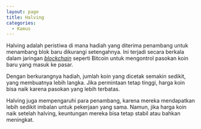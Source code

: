 ```yaml
---
layout: page
title: Halving
categories:
  - Kamus
---
```


Halving adalah peristiwa di mana hadiah yang diterima penambang untuk menambang blok baru dikurangi setengahnya. Ini terjadi secara berkala dalam jaringan [*blockchain*](https://rojocrypto.com/blockchain) seperti Bitcoin untuk mengontrol pasokan koin baru yang masuk ke pasar.

Dengan berkurangnya hadiah, jumlah koin yang dicetak semakin sedikit, yang membuatnya lebih langka. Jika permintaan tetap tinggi, harga koin bisa naik karena pasokan yang lebih terbatas.

Halving juga mempengaruhi para penambang, karena mereka mendapatkan lebih sedikit imbalan untuk pekerjaan yang sama. Namun, jika harga koin naik setelah halving, keuntungan mereka bisa tetap stabil atau bahkan meningkat.